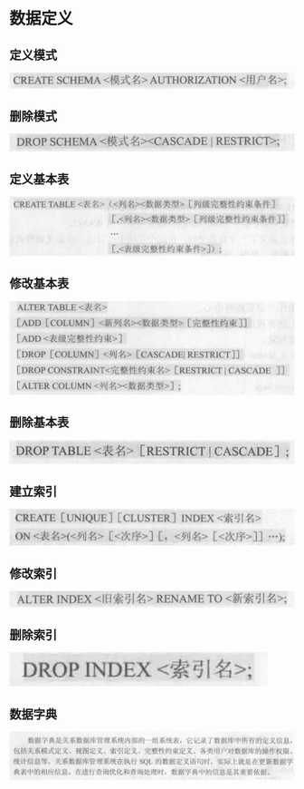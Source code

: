 # 数据定义

## 定义模式

![](2020-04-13-15-12-21.png)

## 删除模式

![](2020-04-13-15-12-04.png)

## 定义基本表

![](2020-04-13-15-12-56.png)

## 修改基本表

![](2020-04-13-15-14-15.png)

## 删除基本表

![](2020-04-13-15-14-33.png)

## 建立索引

![](2020-04-13-15-15-19.png)

## 修改索引

![](2020-04-13-15-16-12.png)

## 删除索引

![](2020-04-13-15-16-32.png)

## 数据字典

![](2020-04-13-15-17-10.png)